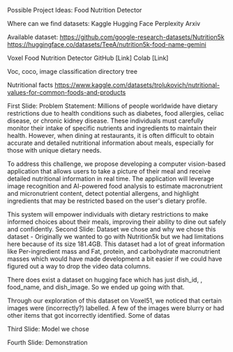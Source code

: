 Possible Project Ideas:
Food Nutrition Detector

Where can we find datasets:
Kaggle
Hugging Face
Perplexity
Arxiv

Available dataset:
https://github.com/google-research-datasets/Nutrition5k
https://huggingface.co/datasets/TeeA/nutrition5k-food-name-gemini


Voxel Food Nutrition Detector
GitHub [Link]
Colab [Link]


Voc, coco, image classification directory tree


Nutritional facts
https://www.kaggle.com/datasets/trolukovich/nutritional-values-for-common-foods-and-products


First Slide: 
Problem Statement: 
Millions of people worldwide have dietary restrictions due to health conditions such as diabetes, food allergies, celiac disease, or chronic kidney disease. These individuals must carefully monitor their intake of specific nutrients and ingredients to maintain their health. However, when dining at restaurants, it is often difficult to obtain accurate and detailed nutritional information about meals, especially for those with unique dietary needs.

To address this challenge, we propose developing a computer vision-based application that allows users to take a picture of their meal and receive detailed nutritional information in real time. The application will leverage image recognition and AI-powered food analysis to estimate macronutrient and micronutrient content, detect potential allergens, and highlight ingredients that may be restricted based on the user's dietary profile.

This system will empower individuals with dietary restrictions to make informed choices about their meals, improving their ability to dine out safely and confidently.
Second Slide:
Dataset we chose and why we chose this dataset - 
Originally we wanted to go with Nutrition5k but we had limitations here because of its size 181.4GB. This dataset had a lot of great information like Per-ingredient mass and Fat, protein, and carbohydrate macronutrient masses which would have made development a bit easier if we could have figured out a way to drop the video data columns. 

There does exist a dataset on hugging face which has just dish_id, , food_name, and dish_image. So we ended up going with that. 

Through our exploration of this dataset on Voxel51, we noticed that certain images were (incorrectly?) labelled. A few of the images were blurry or had other items that got incorrectly identified. Some of datas 

Third Slide:
Model we chose

Fourth Slide:
Demonstration



